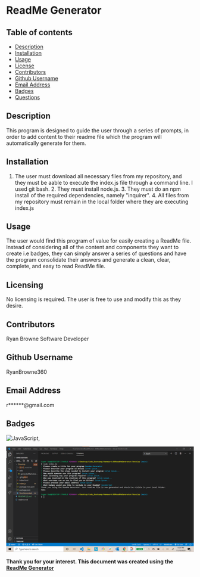 # ReadMe Generator
  
  ## Table of contents
  - [Description](#description)
  - [Installation](#installation)
  - [Usage](#usage)
  - [License](#licensing)
  - [Contributors](#contributors)
  - [Github Username](#github)
  - [Email Address](#email)
  - [Badges](#badges)
  - [Questions](#questions)

  ## Description

  This program is designed to guide the user through a series of prompts, in order to add content to their readme file which the program will automatically generate for them.

  ## Installation

  1. The user must download all necessary files from my repository, and they must be aable to execute the index.js file through a command line. I used git bash. 2. They must install node.js. 3. They must do an npm install of the required dependencies, namely "inquirer". 4. All files from my repository must remain in the local folder where they are executing index.js

  ## Usage

  The user would find this program of value for easily creating a ReadMe file. Instead of considering all of the content and components they want to create i.e badges, they can simply answer a series of questions and have the program consolidate their answers and generate a clean, clear, complete, and easy to read ReadMe file.

  ## Licensing

  No licensing is required. The user is free to use and modify this as they desire.

  ## Contributors

  Ryan Browne Software Developer

  ## Github Username

  RyanBrowne360

  ## Email Address

  r******@gmail.com

  ## Badges

  ![JavaScript](https://img.shields.io/github/languages/top/nielsenjared/badmath),
	
![Image](https://github.com/ryanbrowne360/09ReadMeGenerator/blob/main/Develop/images/Screenshot%202020-11-10%20202506.png)

**Thank you for your interest. This document was created using the [ReadMe Generator](https://github.com/ryanbrowne360/09ReadMeGenerator.git)**
